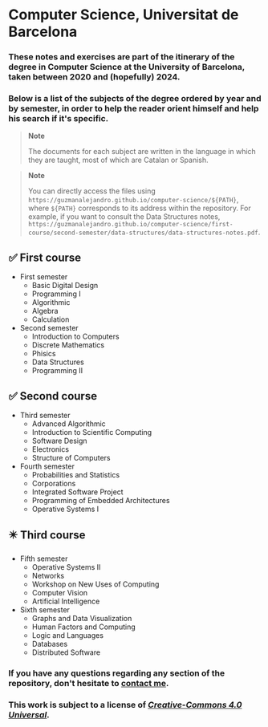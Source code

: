 # Computer Science, Universitat de Barcelona
### These notes and exercises are part of the itinerary of the degree in Computer Science at the University of Barcelona, taken between 2020 and (hopefully) 2024.

### Below is a list of the subjects of the degree ordered by year and by semester, in order to help the reader orient himself and help his search if it's specific.

> **Note**
> 
>The documents for each subject are written in the language in which they are taught, most of which are Catalan or Spanish.


> **Note**
> 
> You can directly access the files using `https://guzmanalejandro.github.io/computer-science/${PATH}`, where `${PATH}` corresponds to its address within the repository. For example, if you want to consult the Data Structures notes, `https://guzmanalejandro.github.io/computer-science/first-course/second-semester/data-structures/data-structures-notes.pdf`.

:white_check_mark: First course
 ---
- First semester
  - Basic Digital Design
  - Programming I
  - Algorithmic
  - Algebra
  - Calculation
- Second semester
  - Introduction to Computers
  - Discrete Mathematics
  - Phisics
  - Data Structures
  - Programming II

:white_check_mark: Second course
---
- Third semester
  - Advanced Algorithmic
  - Introduction to Scientific Computing
  - Software Design
  - Electronics
  - Structure of Computers
- Fourth semester
  - Probabilities and Statistics
  - Corporations
  - Integrated Software Project
  - Programming of Embedded Architectures
  - Operative Systems I

:eight_pointed_black_star: Third course
---
- Fifth semester
  - Operative Systems II
  - Networks
  - Workshop on New Uses of Computing
  - Computer Vision
  - Artificial Intelligence
- Sixth semester
  - Graphs and Data Visualization
  - Human Factors and Computing
  - Logic and Languages
  - Databases
  - Distributed Software

### If you have any questions regarding any section of the repository, don't hesitate to [contact me](alejandroguzman.dg@gmail.com).

### This work is subject to a license of [*Creative-Commons 4.0 Universal*](https://creativecommons.org/licenses/by-nc-nd/4.0/deed.ca).
